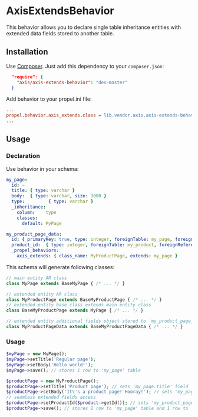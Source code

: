 AxisExtendsBehavior
===================

This behavior allows you to declare single table inheritance entities with extended data fields
stored to another table.

Installation
------------

Use [Composer](http://getcomposer.org/). Just add this dependency to your `composer.json`:

```json
  "require": {
    "axis/axis-extends-behavior": "dev-master"
  }
```

Add behavior to your propel.ini file:
```ini
...
propel.behavior.axis_extends.class = lib.vendor.axis.axis-extends-behavior.lib.AxisExtendsBehavior
...
```

Usage
-----

### Declaration

Use behavior in your schema:
```yml
my_page:
  id: ~
  title: { type: varchar }
  body:  { type: varchar, size: 3000 }
  type:         { type: varchar }
  _inheritance:
    column:    type
    classes:
      default: MyPage

my_product_page_data:
  id: { primaryKey: true, type: integer, foreignTable: my_page, foreignReference: id, onDelete: cascade, required: true }
  product_id:  { type: integer, foreignTable: my_product, foreignReference: id, onDelete: restrict }
  _propel_behaviors:
    axis_extends: { class_name: MyProductPage, extends: my_page }
```

This schema will generate following classes:
```php
// main entity AR class
class MyPage extends BaseMyPage { /* ... */ }

// extended entity AR class
class MyProductPage extends BaseMyProductPage { /* ... */ }
// extended entity base class extends main entity class
class BaseMyProductPage extends MyPage { /* ... */ }

// extended entity additional fields object stored to `my_product_page_data`
class MyProductPageData extends BaseMyProductPageData { /* ... */ }
```

### Usage

```php
$myPage = new MyPage();
$myPage->setTitle('Regular page');
$myPage->setBody('Hello world!');
$myPage->save(); // stores 1 row to 'my_page' table

$productPage = new MyProductPage();
$productPage->setTitle('Product page'); // sets 'my_page.title' field
$productPage->setBody('It\'s a product page! Hooray!'); // sets 'my_page.body' field
// seamless extended fields access
$productPage->setProductId($product->getId()); // sets 'my_product_page_data.product_id' field
$productPage->save(); // stores 1 row to 'my_page' table and 1 row to 'my_product_page_data' table
```